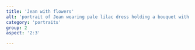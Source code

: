 ```yaml
---
title: 'Jean with flowers'
alt: 'portrait of Jean wearing pale lilac dress holding a bouquet with orange fall leaves in the background'
category: 'portraits'
group: 2
aspect: '2:3'

---
```

